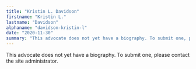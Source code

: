 ```yaml
---
title: "Kristin L. Davidson"
firstname: "Kristin L."
lastname: "Davidson"
alphaname: "davidson-kristin-l"
date: "2020-11-30"
summary: "This advocate does not yet have a biography. To submit one, please contact the site administrator."
---
```

This advocate does not yet have a biography. To submit one, please contact the site administrator.

